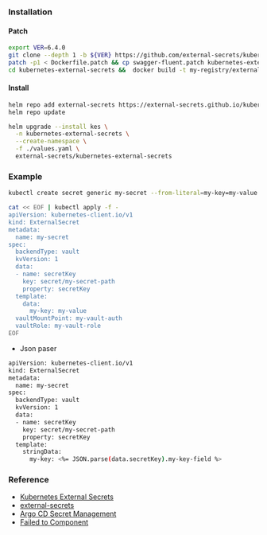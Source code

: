### Installation
#### Patch
```bash
export VER=6.4.0
git clone --depth 1 -b ${VER} https://github.com/external-secrets/kubernetes-external-secrets
patch -p1 < Dockerfile.patch && cp swagger-fluent.patch kubernetes-external-secrets
cd kubernetes-external-secrets &&  docker build -t my-registry/external-secrets/kubernetes-external-secrets:${VER} .
```
#### Install
```bash
helm repo add external-secrets https://external-secrets.github.io/kubernetes-external-secrets
helm repo update

helm upgrade --install kes \
  -n kubernetes-external-secrets \
  --create-namespace \
  -f ./values.yaml \
  external-secrets/kubernetes-external-secrets
```

### Example
```bash
kubectl create secret generic my-secret --from-literal=my-key=my-value --from-literal=secretKey=$(vault read -format=json secret/my-secret-path  | jq -r '.data.secretKey')

cat << EOF | kubectl apply -f -
apiVersion: kubernetes-client.io/v1
kind: ExternalSecret
metadata:
  name: my-secret
spec:
  backendType: vault
  kvVersion: 1
  data:
  - name: secretKey
    key: secret/my-secret-path
    property: secretKey
  template:
    data:
      my-key: my-value
  vaultMountPoint: my-vault-auth
  vaultRole: my-vault-role
EOF
```
* Json paser
```bash
apiVersion: kubernetes-client.io/v1
kind: ExternalSecret
metadata:
  name: my-secret
spec:
  backendType: vault
  kvVersion: 1
  data:
  - name: secretKey
    key: secret/my-secret-path
    property: secretKey
  template:
    stringData:
      my-key: <%= JSON.parse(data.secretKey).my-key-field %>
```

### Reference
* [Kubernetes External Secrets](https://tw.godaddy.com/engineering/2019/04/16/kubernetes-external-secrets)
* [external-secrets](https://github.com/external-secrets/kubernetes-external-secrets)
* [Argo CD Secret Management](https://argo-cd.readthedocs.io/en/stable/operator-manual/secret-management/)
* [Failed to Component](https://github.com/external-secrets/kubernetes-external-secrets/issues/563)
